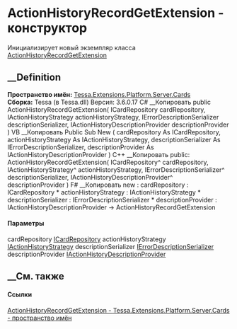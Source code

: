 # ActionHistoryRecordGetExtension - конструктор
Инициализирует новый экземпляр класса
[ActionHistoryRecordGetExtension](T_Tessa_Extensions_Platform_Server_Cards_ActionHistoryRecordGetExtension.htm)
##  __Definition
 **Пространство имён:**
[Tessa.Extensions.Platform.Server.Cards](N_Tessa_Extensions_Platform_Server_Cards.htm)  
 **Сборка:** Tessa (в Tessa.dll) Версия: 3.6.0.17
C# __Копировать
     public ActionHistoryRecordGetExtension(
    	ICardRepository cardRepository,
    	IActionHistoryStrategy actionHistoryStrategy,
    	IErrorDescriptionSerializer descriptionSerializer,
    	IActionHistoryDescriptionProvider descriptionProvider
    )
VB __Копировать
     Public Sub New ( 
    	cardRepository As ICardRepository,
    	actionHistoryStrategy As IActionHistoryStrategy,
    	descriptionSerializer As IErrorDescriptionSerializer,
    	descriptionProvider As IActionHistoryDescriptionProvider
    )
C++ __Копировать
     public:
    ActionHistoryRecordGetExtension(
    	ICardRepository^ cardRepository, 
    	IActionHistoryStrategy^ actionHistoryStrategy, 
    	IErrorDescriptionSerializer^ descriptionSerializer, 
    	IActionHistoryDescriptionProvider^ descriptionProvider
    )
F# __Копировать
     new : 
            cardRepository : ICardRepository * 
            actionHistoryStrategy : IActionHistoryStrategy * 
            descriptionSerializer : IErrorDescriptionSerializer * 
            descriptionProvider : IActionHistoryDescriptionProvider -> ActionHistoryRecordGetExtension
#### Параметры
cardRepository [ICardRepository](T_Tessa_Cards_ICardRepository.htm)
actionHistoryStrategy
[IActionHistoryStrategy](T_Tessa_Platform_Runtime_IActionHistoryStrategy.htm)
descriptionSerializer
[IErrorDescriptionSerializer](T_Tessa_Platform_Runtime_IErrorDescriptionSerializer.htm)
descriptionProvider
[IActionHistoryDescriptionProvider](T_Tessa_Platform_Runtime_IActionHistoryDescriptionProvider.htm)
## __См. также
#### Ссылки
[ActionHistoryRecordGetExtension -
](T_Tessa_Extensions_Platform_Server_Cards_ActionHistoryRecordGetExtension.htm)
[Tessa.Extensions.Platform.Server.Cards - пространство
имён](N_Tessa_Extensions_Platform_Server_Cards.htm)
